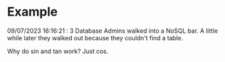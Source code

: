 # Example

<!-- replace-with-date starts -->
09/07/2023 16:16:21 : 3 Database Admins walked into a NoSQL bar. A little while later they walked out because they couldn't find a table.
<!-- replace-with-date ends -->

<!-- replace-with-joke starts -->
Why do sin and tan work? Just cos.
<!-- replace-with-joke ends -->